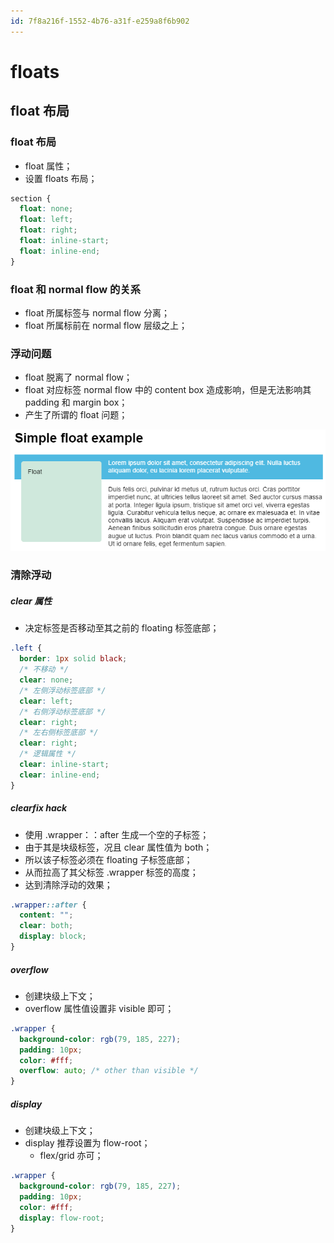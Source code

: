 ```yaml
---
id: 7f8a216f-1552-4b76-a31f-e259a8f6b902
---
```


# floats

## float 布局

### float 布局

- float 属性；
- 设置 floats 布局；

```css
section {
  float: none;
  float: left;
  float: right;
  float: inline-start;
  float: inline-end;
}
```

### float 和 normal flow 的关系

- float 所属标签与 normal flow 分离；
- float 所属标前在 normal flow 层级之上；

### 浮动问题

- float 脱离了 normal flow；
- float 对应标签 normal flow 中的 content box 造成影响，但是无法影响其 padding 和 margin box；
- 产生了所谓的 float 问题；

![float 问题](./images/2022-08-01-21-25-05.png)

### 清除浮动

##### clear 属性

- 决定标签是否移动至其之前的 floating 标签底部；

```css
.left {
  border: 1px solid black;
  /* 不移动 */
  clear: none;
  /* 左侧浮动标签底部 */
  clear: left;
  /* 右侧浮动标签底部 */
  clear: right;
  /* 左右侧标签底部 */
  clear: right;
  /* 逻辑属性 */
  clear: inline-start;
  clear: inline-end;
}
```

##### clearfix hack

- 使用 .wrapper：：after 生成一个空的子标签；
- 由于其是块级标签，况且 clear 属性值为 both；
- 所以该子标签必须在 floating 子标签底部；
- 从而拉高了其父标签 .wrapper 标签的高度；
- 达到清除浮动的效果；

```css
.wrapper::after {
  content: "";
  clear: both;
  display: block;
}
```

##### overflow

- 创建块级上下文；
- overflow 属性值设置非 visible 即可；

```css
.wrapper {
  background-color: rgb(79, 185, 227);
  padding: 10px;
  color: #fff;
  overflow: auto; /* other than visible */
}
```

##### display

- 创建块级上下文；
- display 推荐设置为 flow-root；
  - flex/grid 亦可；

```css
.wrapper {
  background-color: rgb(79, 185, 227);
  padding: 10px;
  color: #fff;
  display: flow-root;
}
```
